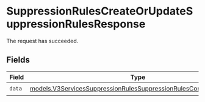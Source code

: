 # SuppressionRulesCreateOrUpdateSuppressionRulesResponse

The request has succeeded.


## Fields

| Field                                                                                                                                          | Type                                                                                                                                           | Required                                                                                                                                       | Description                                                                                                                                    |
| ---------------------------------------------------------------------------------------------------------------------------------------------- | ---------------------------------------------------------------------------------------------------------------------------------------------- | ---------------------------------------------------------------------------------------------------------------------------------------------- | ---------------------------------------------------------------------------------------------------------------------------------------------- |
| `data`                                                                                                                                         | [models.V3ServicesSuppressionRulesSuppressionRulesContainerResponse](../models/v3servicessuppressionrulessuppressionrulescontainerresponse.md) | :heavy_check_mark:                                                                                                                             | N/A                                                                                                                                            |